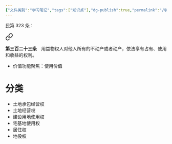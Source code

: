 ```yaml
---
{"文件类别":"学习笔记","tags":["知识点"],"dg-publish":true,"permalink":"/学习笔记studyup/知识点cheese/用益物权/","dgPassFrontmatter":true,"noteIcon":"","created":"2024-09-29T14:11:22.041+08:00","updated":"2024-10-17T19:55:38.678+08:00"}
---
```


民第 323 条：
<div class="transclusion internal-embed is-loaded"><a class="markdown-embed-link" href="////#t323" aria-label="Open link"><svg xmlns="http://www.w3.org/2000/svg" width="24" height="24" viewBox="0 0 24 24" fill="none" stroke="currentColor" stroke-width="2" stroke-linecap="round" stroke-linejoin="round" class="svg-icon lucide-link"><path d="M10 13a5 5 0 0 0 7.54.54l3-3a5 5 0 0 0-7.07-7.07l-1.72 1.71"></path><path d="M14 11a5 5 0 0 0-7.54-.54l-3 3a5 5 0 0 0 7.07 7.07l1.71-1.71"></path></svg></a><div class="markdown-embed">



**第三百二十三条**　用益物权人对他人所有的不动产或者动产，依法享有占有、使用和收益的权利。 

</div></div>

- 价值功能聚焦：使用价值

# 分类
- 土地承包经营权
- 土地经营权
- 建设用地使用权
- 宅基地使用权
- 居住权
- 地役权
